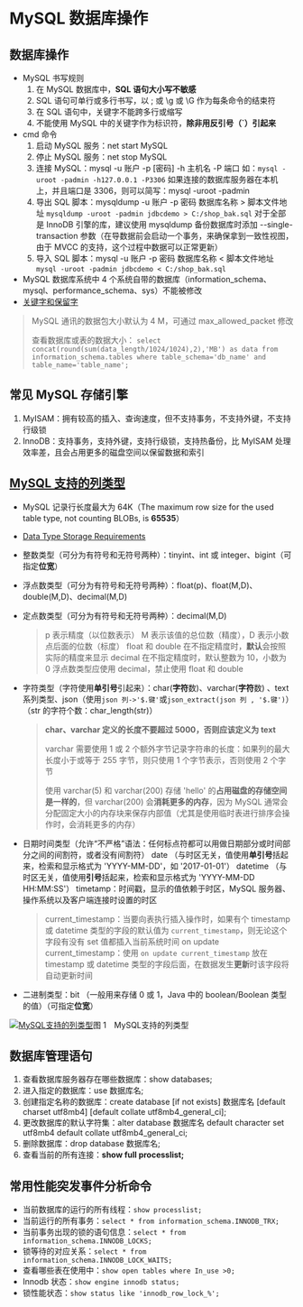 # MySQL 数据库操作

## 数据库操作

- MySQL 书写规则
  1. 在 MySQL 数据库中，**SQL 语句大小写不敏感**
  2. SQL 语句可单行或多行书写，以 ; 或 \g 或 \G 作为每条命令的结束符
  3. 在 SQL 语句中，关键字不能跨多行或缩写
  4. 不能使用 MySQL 中的关键字作为标识符，**除非用反引号（`）引起来**
- cmd 命令
  1. 启动 MySQL 服务：net start MySQL
  2. 停止 MySQL 服务：net stop MySQL
  3. 连接 MySQL：mysql -u 账户 -p [密码] -h 主机名 -P 端口
     如：`mysql -uroot -padmin -h127.0.0.1 -P3306`
     如果连接的数据库服务器在本机上，并且端口是 3306，则可以简写：mysql -uroot -padmin
  4. 导出 SQL 脚本：mysqldump -u 账户 -p 密码 数据库名称 > 脚本文件地址
     `mysqldump -uroot -padmin jdbcdemo > C:/shop_bak.sql`
     对于全部是 InnoDB 引擎的库，建议使用 mysqldump 备份数据库时添加 --single-transaction 参数（在导数据前会启动一个事务，来确保拿到一致性视图，由于 MVCC 的支持，这个过程中数据可以正常更新）
  5. 导入 SQL 脚本：mysql -u 账户 -p 密码 数据库名称 < 脚本文件地址
     `mysql -uroot -padmin jdbcdemo < C:/shop_bak.sql`
- MySQL 数据库系统中 4 个系统自带的数据库（information_schema、mysql、performance_schema、sys）不能被修改
- [关键字和保留字](https://dev.mysql.com/doc/refman/5.7/en/keywords.html)

> MySQL 通讯的数据包大小默认为 4 M，可通过 max_allowed_packet 修改
>
> 查看数据库或表的数据大小：
> `select concat(round(sum(data_length/1024/1024),2),'MB') as data from information_schema.tables where table_schema='db_name' and table_name='table_name';`

## 常见 MySQL 存储引擎

1. MyISAM：拥有较高的插入、查询速度，但不支持事务，不支持外键，不支持行级锁
2. InnoDB：支持事务，支持外键，支持行级锁，支持热备份，比 MyISAM 处理效率差，且会占用更多的磁盘空间以保留数据和索引

## [MySQL 支持的列类型](https://dev.mysql.com/doc/refman/5.7/en/data-types.html)

- MySQL 记录行长度最大为 64K（The maximum row size for the used table type, not counting BLOBs, is **65535**）

- [Data Type Storage Requirements](https://dev.mysql.com/doc/refman/5.7/en/storage-requirements.html)

- 整数类型（可分为有符号和无符号两种）：tinyint、int 或 integer、bigint（可指定**位宽**）

- 浮点数类型（可分为有符号和无符号两种）：float(p)、float(M,D)、double(M,D)、decimal(M,D)

- 定点数类型（可分为有符号和无符号两种）：decimal(M,D)

  > p 表示精度（以位数表示）
  > M 表示该值的总位数（精度），D 表示小数点后面的位数（标度）
  > float 和 double 在不指定精度时，**默认**会按照实际的精度来显示
  > decimal 在不指定精度时，默认整数为 10，小数为 0
  > 浮点数类型应使用 decimal，禁止使用 float 和 double

- 字符类型（字符使用**单引号**引起来）：char(**字符**数)、varchar(**字符**数) 、text 系列类型、json（使用`json 列->'$.键'`或`json_extract(json 列 , '$.键')`）（str 的字符个数：char_length(str)）

  > **char、varchar 定义的长度不要超过 5000，否则应该定义为 text**
  >
  > varchar 需要使用 1 或 2 个额外字节记录字符串的长度：如果列的最大长度小于或等于 255 字节，则只使用 1 个字节表示，否则使用 2 个字节
  >
  > 使用 varchar(5) 和 varchar(200) 存储 'hello' 的**占用磁盘的存储空间是一样的**，但 varchar(200) 会**消耗更多的内存**，因为 MySQL 通常会分配固定大小的内存块来保存内部值（尤其是使用临时表进行排序会操作时，会消耗更多的内存）

- 日期时间类型（允许“不严格”语法：任何标点符都可以用做日期部分或时间部分之间的间割符，或者没有间割符）
  date （与时区无关，值使用**单引号**括起来，检索和显示格式为 'YYYY-MM-DD'，如 '2017-01-01'）
  datetime （与时区无关，值使用**引号**括起来，检索和显示格式为 'YYYY-MM-DD HH:MM:SS'）
  timetamp：时间戳，显示的值依赖于时区，MySQL 服务器、操作系统以及客户端连接时设置的时区

  > current_timestamp：当要向表执行插入操作时，如果有个 timestamp 或 datetime 类型的字段的默认值为 `current_timestamp`，则无论这个字段有没有 set 值都插入当前系统时间
  > on update current_timestamp：使用 `on update current_timestamp` 放在 timestamp 或 datetime 类型的字段后面，在数据发生**更新**时该字段将自动更新时间

- 二进制类型：bit （一般用来存储 0 或 1，Java 中的 boolean/Boolean 类型的值）（可指定**位宽**）

[![MySQL支持的列类型](https://zeroone-bucket.oss-cn-beijing.aliyuncs.com/blog/20210423155950.jpeg)](https://sdky.gitee.io/img/MySQL支持的列类型.jpg)图 1 MySQL支持的列类型

## 数据库管理语句

1. 查看数据库服务器存在哪些数据库：show databases;
2. 进入指定的数据库：use 数据库名;
3. 创建指定名称的数据库：create database [if not exists] 数据库名 [default charset utf8mb4] [default collate utf8mb4_general_ci];
4. 更改数据库的默认字符集：alter database 数据库名 default character set utf8mb4 default collate utf8mb4_general_ci;
5. 删除数据库：drop database 数据库名;
6. 查看当前的所有连接：**show full processlist;**

## 常用性能突发事件分析命令

- 当前数据库的运行的所有线程：`show processlist;`
- 当前运行的所有事务：`select * from information_schema.INNODB_TRX;`
- 当前事务出现的锁的语句信息：`select * from information_schema.INNODB_LOCKS;`
- 锁等待的对应关系：`select * from information_schema.INNODB_LOCK_WAITS;`
- 查看哪些表在使用中：`show open tables where In_use >0;`
- Innodb 状态：`show engine innodb status;`
- 锁性能状态：`show status like 'innodb_row_lock_%';`